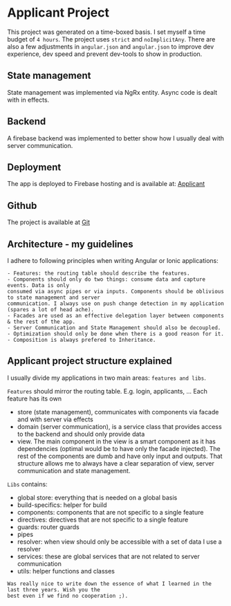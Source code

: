 # Applicant Project

This project was generated on a time-boxed basis. I set myself a time budget of `4 hours`.
The project uses `strict` and `noImplicitAny`. There are also a few adjustments in `angular.json`
and `angular.json` to improve dev experience, dev speed and prevent dev-tools to show in production.

## State management
State management was implemented via NgRx entity. Async code is dealt with in effects.

## Backend
A firebase backend was implemented to better show how I usually deal with server communication.

## Deployment
The app is deployed to Firebase hosting and is available at: [Applicant](https://fir-12dc8.web.app
)

## Github
The project is available at [Git](https://github.com/andiausrust/applicant-project)

## Architecture - my guidelines
I adhere to following principles when writing Angular or Ionic applications:

```
- Features: the routing table should describe the features.
- Components should only do two things: consume data and capture events. Data is only
consumed via async pipes or via inputs. Components should be oblivious to state management and server
communication. I always use on push change detection in my application (spares a lot of head ache).
- Facades are used as an effective delegation layer between components & the rest of the app.
- Server Communication and State Management should also be decoupled.
- Optimization should only be done when there is a good reason for it.
- Composition is always prefered to Inheritance.
```

## Applicant project structure explained
I usually divide my applications in two main areas: `features and libs`.

`Features` should mirror the routing table. E.g. login, applicants, ... Each feature has its own 
 - store (state management), communicates with components via facade and with server via effects
 - domain (server communication), is a service class that provides access to the backend and should only provide data
 - view. The main component in the view is a smart component as it has dependencies (optimal would be to have only the facade injected).
The rest of the components are dumb and have only input and outputs.
That structure allows me to always have a clear separation of view, server communication and 
state management.

`Libs` contains:
- global store: everything that is needed on a global basis
- build-specifics: helper for build 
- components: components that are not specific to a single feature
- directives: directives that are not specific to a single feature
- guards: router guards
- pipes
- resolver: when view should only be accessible with a set of data I use a resolver
- services: these are global services that are not related to server communication
- utils: helper functions and classes

```
Was really nice to write down the essence of what I learned in the last three years. Wish you the 
best even if we find no cooperation ;).
```
